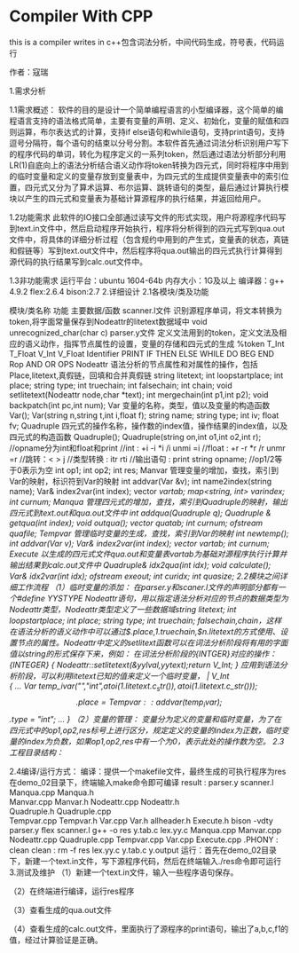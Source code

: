 # Compiler With CPP

this is a compiler writes in c++包含词法分析，中间代码生成，符号表，代码运行

作者：寇瑞


1.需求分析


1.1需求概述：
	软件的目的是设计一个简单编程语言的小型编译器，这个简单的编程语言支持的语法格式简单，主要有变量的声明、定义、初始化，变量的赋值和四则运算，布尔表达式的计算，支持if else语句和while语句，支持print语句，支持逗号分隔符，每个语句的结束以分号分割。本软件首先通过词法分析识别用户写下的程序代码的单词，转化为程序定义的一系列token，然后通过语法分析部分利用LR(1)自底向上的语法分析结合语义动作将token转换为四元式，同时将程序中用到的临时变量和定义的变量存放到变量表中，为四元式的生成提供变量表中的索引位置，四元式又分为了算术运算、布尔运算、跳转语句的类型，最后通过计算执行模块以产生的四元式和变量表为基础计算源程序的执行结果，并返回给用户。
	
1.2功能需求
	此软件的IO接口全部通过读写文件的形式实现，用户将源程序代码写到text.in文件中，然后启动程序开始执行，程序将分析得到的四元式写到qua.out文件中，将具体的详细分析过程（包含规约中用到的产生式，变量表的状态，真链和假链等）写到text.out文件中，然后程序将qua.out输出的四元式执行计算得到源代码的执行结果写到calc.out文件中。

1.3非功能需求
	运行平台：ubuntu 1604-64b 
	内存大小：1G及以上
	编译器：g++ 4.9.2
	flex:2.6.4 bison:2.7
2.详细设计
2.1各模块/类及功能

模块/类名称
功能
主要数据/函数
scanner.l文件
识别源程序单词，将文本转换为token,将字面常量保存到Nodeattr的litetext数据域中
void unrecognized_char(char c)
parser.y文件
定义文法用到的token，定义文法及相应的语义动作，指挥节点属性的设置，变量的存储和四元式的生成
%token T_Int T_Float V_Int V_Float Identifier PRINT IF THEN ELSE WHILE DO BEG END Rop AND OR OPS
Nodeattr
语法分析的节点属性和对属性的操作，包括Place,litetext,真假链，回填和合并真假链
string litetext;
int loopstartplace;
int place;
string type;
int truechain;
int falsechain;
int chain;
void setlitetext(Nodeattr node,char *text);
int mergechain(int p1,int p2);
void backpatch(int pc,int num);
Var
变量的名称，类型，值以及变量的构造函数
Var();
Var(string n,string t,int i,float f);
string name;
string type;
int iv;
float fv;
Quadruple
四元式的操作名称，操作数的index值，操作结果的index值，以及四元式的构造函数
Quadruple();
Quadruple(string on,int o1,int o2,int r);
//opname分为int和float和print
//int   :  +i -i *i /i unmi =i
//float :  +r -r *r /r unmr =r
//跳转：< > j
//类型转换 : itr rti
//输出语句 : print
string opname;
//op1/2等于0表示为空
int op1;
int op2;
int res;
Manvar
管理变量的增加，查找，索引到Var的映射，标识符到Var的映射
int addvar(Var &v);
int name2index(string name);
Var& index2var(int index);
vector<Var> vartab;
map<string, int> varindex;
int curnum;
Manqua
管理四元式的增加，查找，索引到Quadruple的映射，输出四元式到text.out和qua.out文件中
int addqua(Quadruple q);
Quadruple & getqua(int index);
void outqua();
vector<Quadruple> quatab;
int curnum;
ofstream quafile;
Tempvar
管理临时变量的生成，查找，索引到Var的映射 
int newtemp();
int addvar(Var v);
Var& index2var(int index);
vector<Var> vartab;
int curnum;
Execute
以生成的四元式文件qua.out和变量表vartab为基础对源程序执行计算并输出结果到calc.out文件中
Quadruple& idx2qua(int idx);
void calculate();
Var& idx2var(int idx);
ofstream exeout;
int curidx;
int quasize;
2.2模块之间详细工作流程
（1）临时变量的添加：
在parser.y和scaner.l文件的声明部分都有一个#define YYSTYPE Nodeattr语句，用以指定语法分析对应的节点的数据类型为Nodeattr类型，Nodeattr类型定义了一些数据域string litetext; int loopstartplace; int place; string type; int truechain; falsechain,chain，这样在语法分析的语义动作中可以通过$$.place,$1.truechain,$n.litetext的方式使用、设置节点的属性。Nodeattr中定义的setlitext函数可以在词法分析阶段将有用的字面值以string的形式保存下来，例如：
在词法分析阶段的{INTGER}对应的操作：
{INTEGER}       	{ Nodeattr::setlitetext(&yylval,yytext);return V_Int; }
应用到语法分析阶段，可以利用litetext已知的值来定义一个临时变量，
|   V_Int	
{
	...
	Var temp_ivar("","int",atoi($1.litetext.c_str()),atoi($1.litetext.c_str()));
	$$.place = Tempvar::addvar(temp_ivar);
	$$.type = "int";
	...
}
（2）变量的管理：
变量分为定义的变量和临时变量，为了在四元式中的op1,op2,res标号上进行区分，规定定义的变量的index为正数，临时变量的index为负数，如果op1,op2,res中有一个为0，表示此处的操作数为空。
2.3工程目录结构：

2.4编译/运行方式：
编译：提供一个makefile文件，最终生成的可执行程序为res
在demo_02目录下，终端输入make命令即可编译
result : parser.y scanner.l Manqua.cpp Manqua.h \
 Manvar.cpp Manvar.h Nodeattr.cpp Nodeattr.h \
Quadruple.h Quadruple.cpp \
	Tempvar.cpp Tempvar.h Var.cpp Var.h allheader.h Execute.h
		bison -vdty parser.y
		flex scanner.l
		g++ -o res y.tab.c lex.yy.c Manqua.cpp Manvar.cpp Nodeattr.cpp Quadruple.cpp Tempvar.cpp Var.cpp Execute.cpp
.PHONY : clean
clean :
	rm -f res lex.yy.c y.tab.c y.output
运行：首先在demo_02目录下，新建一个text.in文件，写下源程序代码，然后在终端输入./res命令即可运行
3.测试及维护
（1）新建一个text.in文件，输入一些程序语句保存。

（2）在终端进行编译，运行res程序

（3）查看生成的qua.out文件

（4）查看生成的calc.out文件，里面执行了源程序的print语句，输出了a,b,c,f1的值，经过计算验证是正确。


  
